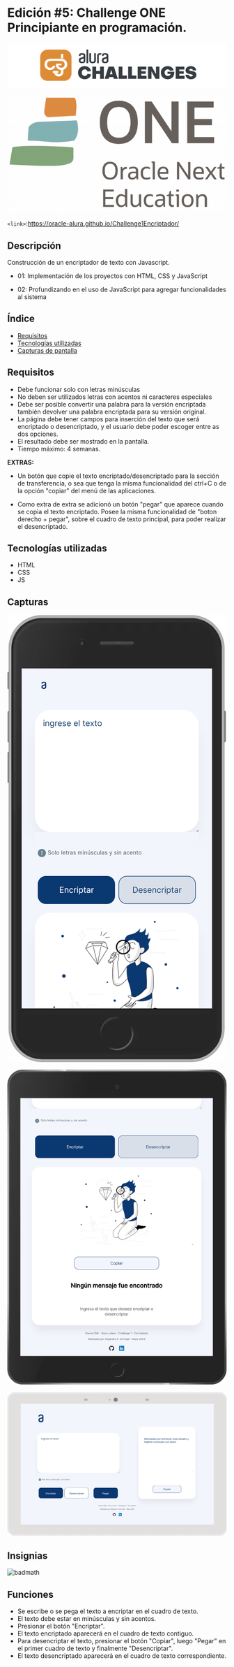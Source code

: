 # Edición #5: Challenge ONE Principiante en programación.

![Logo Alura Challenges](imagenes/alurachallenges.png)

![Logo Oracle ONE](imagenes/one.png)

`<link>`:<https://oracle-alura.github.io/Challenge1Encriptador/>

## Descripción

Construcción de un encriptador de texto con Javascript.

- 01:
Implementación de los proyectos con HTML, CSS y JavaScript

- 02:
Profundizando en el uso de JavaScript para agregar funcionalidades al sistema


## Índice

- [Requisitos](#requisitos)
- [Tecnologías utilizadas](#tecnologias)
- [Capturas de pantalla](#capturas)


## Requisitos

- Debe funcionar solo con letras minúsculas
- No deben ser utilizados letras con acentos ni caracteres especiales
- Debe ser posible convertir una palabra para la versión encriptada también devolver una palabra encriptada para su versión original.
- La página debe tener campos para inserción del texto que será encriptado o desencriptado, y el usuario debe poder escoger entre as dos opciones.
- El resultado debe ser mostrado en la pantalla.
- Tiempo máximo: 4 semanas.

**EXTRAS:**

- Un botón que copie el texto encriptado/desencriptado para la sección de transferencia, o sea que tenga la misma funcionalidad del ctrl+C o de la opción "copiar" del menú de las aplicaciones.

- Como extra de extra se adicionó un botón "pegar" que aparece cuando se copia el texto encriptado. Posee la misma funcionalidad de "boton derecho + pegar", sobre el cuadro de texto principal, para poder realizar el desencriptado.

## Tecnologías utilizadas

- HTML
- CSS
- JS


## Capturas

![Vista celu](imagenes/VistaCelu.png)

![Vista Tablet](imagenes/VistaTablet.png)

![Vista Desktop](imagenes/VistaDesktop.png)



## Insignias

![badmath](https://img.shields.io/github/languages/top/nielsenjared/badmath)



## Funciones

- Se escribe o se pega el texto a encriptar en el cuadro de texto.
- El texto debe estar en minúsculas y sin acentos.
- Presionar el botón "Encriptar".
- El texto encriptado aparecerá en el cuadro de texto contiguo.
- Para desencriptar el texto, presionar el botón "Copiar", luego "Pegar" en el primer cuadro de texto y finalmente "Desencriptar".
- El texto desencriptado aparecerá en el cuadro de texto correspondiente.

